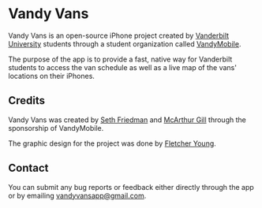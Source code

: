 Vandy Vans
==========

Vandy Vans is an open-source iPhone project created by [Vanderbilt University](http://vanderbilt.edu) students through a student organization called [VandyMobile](https://www.facebook.com/VandyMobile).

The purpose of the app is to provide a fast, native way for Vanderbilt students to access the van schedule as well as a live map of the vans' locations on their iPhones.

## Credits

Vandy Vans was created by [Seth Friedman](https://github.com/sethfri) and [McArthur Gill](https://github.com/mcarthurgill) through the sponsorship of VandyMobile.

The graphic design for the project was done by [Fletcher Young](http://vandycommodore.deviantart.com/).

## Contact

You can submit any bug reports or feedback either directly through the app or by emailing [vandyvansapp@gmail.com](mailto:vandyvansapp@gmail.com).
